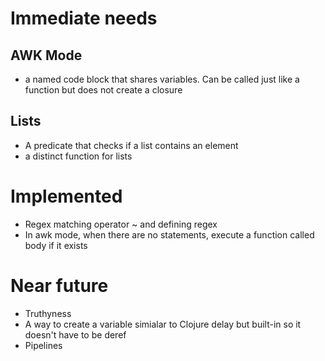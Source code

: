 # Immediate needs
## AWK Mode
- a named code block that shares variables.  Can be called just like a function but does not create a closure

## Lists
- A predicate that checks if a list contains an element
- a distinct function for lists

# Implemented
- Regex matching operator ~ and defining regex
- In awk mode, when there are no statements, execute a function called body if it exists

# Near future
- Truthyness
- A way to create a variable simialar to Clojure delay but built-in so it doesn't have to be deref
- Pipelines